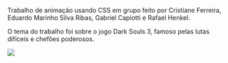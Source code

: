 Trabalho de animação usando CSS em grupo feito por Cristiane Ferreira, Eduardo Marinho Silva Ribas, Gabriel
Capiotti e Rafael Henkel.

O tema do trabalho foi sobre o jogo Dark Souls 3, famoso pelas lutas difíceis e chefões poderosos.

<img src="./image/darkSoulsgif.gif"/>
